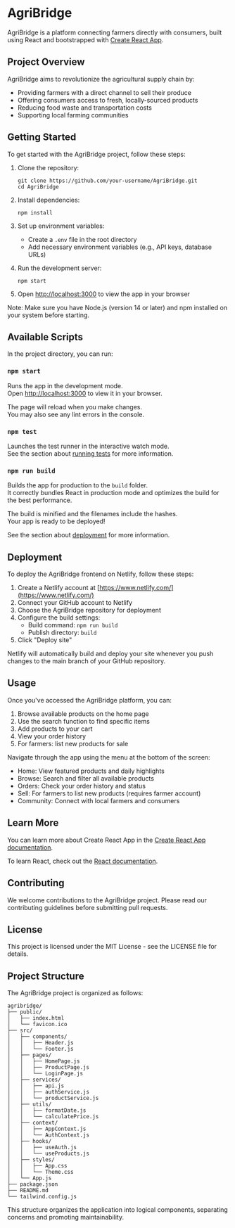 # AgriBridge

AgriBridge is a platform connecting farmers directly with consumers, built using React and bootstrapped with [Create React App](https://github.com/facebook/create-react-app).

## Project Overview

AgriBridge aims to revolutionize the agricultural supply chain by:
- Providing farmers with a direct channel to sell their produce
- Offering consumers access to fresh, locally-sourced products
- Reducing food waste and transportation costs
- Supporting local farming communities

## Getting Started

To get started with the AgriBridge project, follow these steps:

1. Clone the repository:
   ```
   git clone https://github.com/your-username/AgriBridge.git
   cd AgriBridge
   ```

2. Install dependencies:
   ```
   npm install
   ```

3. Set up environment variables:
   - Create a `.env` file in the root directory
   - Add necessary environment variables (e.g., API keys, database URLs)

4. Run the development server:
   ```
   npm start
   ```

5. Open [http://localhost:3000](http://localhost:3000) to view the app in your browser

Note: Make sure you have Node.js (version 14 or later) and npm installed on your system before starting.

## Available Scripts

In the project directory, you can run:

### `npm start`

Runs the app in the development mode.\
Open [http://localhost:3000](http://localhost:3000) to view it in your browser.

The page will reload when you make changes.\
You may also see any lint errors in the console.

### `npm test`

Launches the test runner in the interactive watch mode.\
See the section about [running tests](https://facebook.github.io/create-react-app/docs/running-tests) for more information.

### `npm run build`

Builds the app for production to the `build` folder.\
It correctly bundles React in production mode and optimizes the build for the best performance.

The build is minified and the filenames include the hashes.\
Your app is ready to be deployed!

See the section about [deployment](https://facebook.github.io/create-react-app/docs/deployment) for more information.

## Deployment

To deploy the AgriBridge frontend on Netlify, follow these steps:

1. Create a Netlify account at [https://www.netlify.com/](https://www.netlify.com/)
2. Connect your GitHub account to Netlify
3. Choose the AgriBridge repository for deployment
4. Configure the build settings:
   - Build command: `npm run build`
   - Publish directory: `build`
5. Click "Deploy site"

Netlify will automatically build and deploy your site whenever you push changes to the main branch of your GitHub repository.

## Usage

Once you've accessed the AgriBridge platform, you can:

1. Browse available products on the home page
2. Use the search function to find specific items
3. Add products to your cart
4. View your order history
5. For farmers: list new products for sale

Navigate through the app using the menu at the bottom of the screen:
- Home: View featured products and daily highlights
- Browse: Search and filter all available products
- Orders: Check your order history and status
- Sell: For farmers to list new products (requires farmer account)
- Community: Connect with local farmers and consumers

## Learn More

You can learn more about Create React App in the [Create React App documentation](https://facebook.github.io/create-react-app/docs/getting-started).

To learn React, check out the [React documentation](https://reactjs.org/).

## Contributing

We welcome contributions to the AgriBridge project. Please read our contributing guidelines before submitting pull requests.

## License

This project is licensed under the MIT License - see the LICENSE file for details.

## Project Structure

The AgriBridge project is organized as follows:

```
agribridge/
├── public/
│   ├── index.html
│   └── favicon.ico
├── src/
│   ├── components/
│   │   ├── Header.js
│   │   └── Footer.js
│   ├── pages/
│   │   ├── HomePage.js
│   │   ├── ProductPage.js
│   │   └── LoginPage.js
│   ├── services/
│   │   ├── api.js
│   │   ├── authService.js
│   │   └── productService.js
│   ├── utils/
│   │   ├── formatDate.js
│   │   └── calculatePrice.js
│   ├── context/
│   │   ├── AppContext.js
│   │   └── AuthContext.js
│   ├── hooks/
│   │   ├── useAuth.js
│   │   └── useProducts.js
│   ├── styles/
│   │   ├── App.css
│   │   └── Theme.css
│   └── App.js
├── package.json
├── README.md
└── tailwind.config.js
```

This structure organizes the application into logical components, separating concerns and promoting maintainability.
